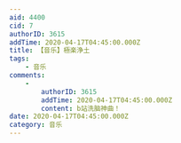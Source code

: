 ```yaml
---
aid: 4400
cid: 7
authorID: 3615
addTime: 2020-04-17T04:45:00.000Z
title: 【音乐】極楽浄土
tags:
    - 音乐
comments:
    -
        authorID: 3615
        addTime: 2020-04-17T04:45:00.000Z
        content: b站洗脑神曲！
date: 2020-04-17T04:45:00.000Z
category: 音乐
---
```



